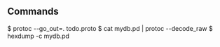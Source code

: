 ## Commands

$ protoc --go_out=. todo.proto
$ cat mydb.pd | protoc --decode_raw
$ hexdump -c mydb.pd

